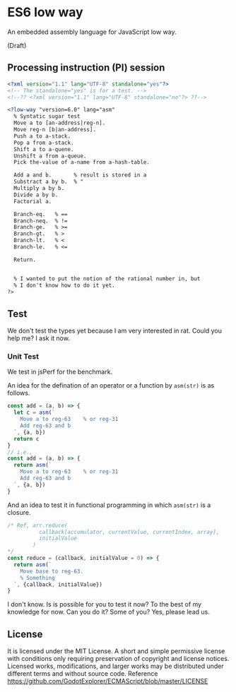# ES6 low way
An embedded assembly language for JavaScript low way.

(Draft)

## Processing instruction (PI) session

```xml
<?xml version="1.1" lang="UTF-8" standalone="yes"?>
<!-- The standalone="yes" is for a test. -->
<!--?? <?xml version="1.1" lang="UTF-8" standalone="no"?> ??-->

<?low-way "version=6.0" lang="asm"
  % Syntatic sugar test
  Move a to [an-address|reg-n].
  Move reg-n [b|an-address].
  Push a to a-stack.
  Pop a from a-stack.
  Shift a to a-quene.
  Unshift a from a-queue.
  Pick the-value of a-name from a-hash-table.

  Add a and b.       % result is stored in a
  Substract a by b.  % "
  Multiply a by b.
  Divide a by b.
  Factorial a.

  Branch-eq.   % ==
  Branch-neq.  % !=
  Branch-ge.   % >=
  Branch-gt.   % >
  Branch-lt.   % <
  Branch-le.   % <=

  Return.


  % I wanted to put the notion of the rational number in, but
  % I don't know how to do it yet.
?>
```

## Test
We don't test the types yet because I am very interested in rat.
Could you help me? I ask it now.

### Unit Test
We test in jsPerf for the benchmark.

An idea for the defination of an operator or a function by `asm(str)` is
as follows.

```js
const add = (a, b) => {
  let c = asm(`
    Move a to reg-63    % or reg-31
    Add reg-63 and b
  `, {a, b})
  return c
}
// i.e.,
const add = (a, b) => {
  return asm(`
    Move a to reg-63    % or reg-31
    Add reg-63 and b
  `, {a, b})
}
````

And an idea to test it in functional programming in which `asm(str)` is
a closure.

```js
/* Ref, arr.reduce(
          callback[accumulator, currentValue, currentIndex, array],
          initialValue
        )
*/
const reduce = (callback, initialValue = 0) => {
  return asm(`
    Move base to reg-63.
    % Something
  `, {callback, initialValue})
}
```
I don't know. Is is possible for you to test it now?
To the best of my knowledge for now.
Can you do it? Some of you? Yes, please lead us.


## License
It is licensed under the MIT License.
A short and simple permissive license with conditions only requiring
preservation of copyright and license notices. Licensed works,
modifications, and larger works may be distributed under different
terms and without source code.
Reference https://github.com/GodotExplorer/ECMAScript/blob/master/LICENSE

